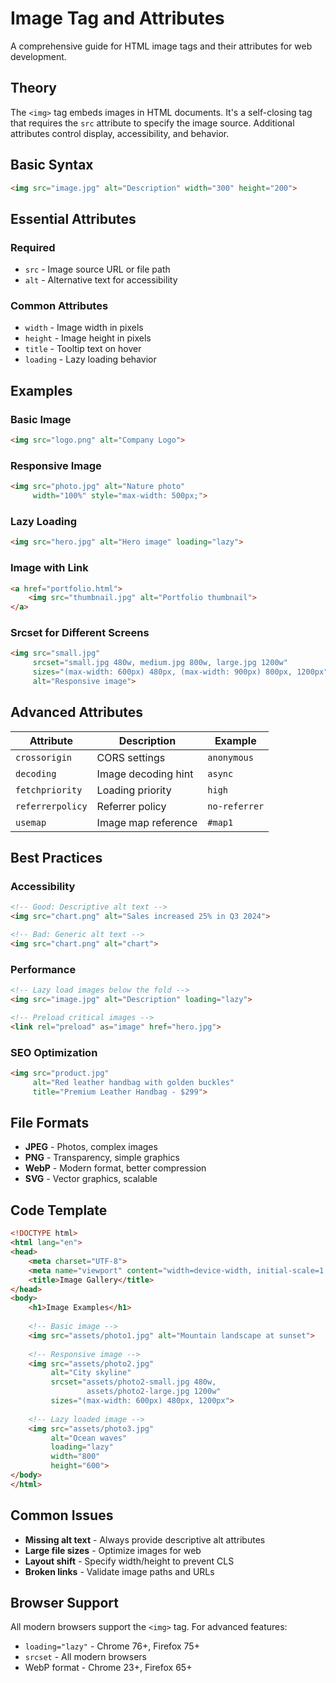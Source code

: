 # Image Tag and Attributes

A comprehensive guide for HTML image tags and their attributes for web development.

## Theory

The `<img>` tag embeds images in HTML documents. It's a self-closing tag that requires the `src` attribute to specify the image source. Additional attributes control display, accessibility, and behavior.

## Basic Syntax

```html
<img src="image.jpg" alt="Description" width="300" height="200">
```

## Essential Attributes

### Required
- `src` - Image source URL or file path
- `alt` - Alternative text for accessibility

### Common Attributes
- `width` - Image width in pixels
- `height` - Image height in pixels
- `title` - Tooltip text on hover
- `loading` - Lazy loading behavior

## Examples

### Basic Image
```html
<img src="logo.png" alt="Company Logo">
```

### Responsive Image
```html
<img src="photo.jpg" alt="Nature photo" 
     width="100%" style="max-width: 500px;">
```

### Lazy Loading
```html
<img src="hero.jpg" alt="Hero image" loading="lazy">
```

### Image with Link
```html
<a href="portfolio.html">
    <img src="thumbnail.jpg" alt="Portfolio thumbnail">
</a>
```

### Srcset for Different Screens
```html
<img src="small.jpg" 
     srcset="small.jpg 480w, medium.jpg 800w, large.jpg 1200w"
     sizes="(max-width: 600px) 480px, (max-width: 900px) 800px, 1200px"
     alt="Responsive image">
```

## Advanced Attributes

| Attribute | Description | Example |
|-----------|-------------|---------|
| `crossorigin` | CORS settings | `anonymous` |
| `decoding` | Image decoding hint | `async` |
| `fetchpriority` | Loading priority | `high` |
| `referrerpolicy` | Referrer policy | `no-referrer` |
| `usemap` | Image map reference | `#map1` |

## Best Practices

### Accessibility
```html
<!-- Good: Descriptive alt text -->
<img src="chart.png" alt="Sales increased 25% in Q3 2024">

<!-- Bad: Generic alt text -->
<img src="chart.png" alt="chart">
```

### Performance
```html
<!-- Lazy load images below the fold -->
<img src="image.jpg" alt="Description" loading="lazy">

<!-- Preload critical images -->
<link rel="preload" as="image" href="hero.jpg">
```

### SEO Optimization
```html
<img src="product.jpg" 
     alt="Red leather handbag with golden buckles"
     title="Premium Leather Handbag - $299">
```

## File Formats

- **JPEG** - Photos, complex images
- **PNG** - Transparency, simple graphics
- **WebP** - Modern format, better compression
- **SVG** - Vector graphics, scalable

## Code Template

```html
<!DOCTYPE html>
<html lang="en">
<head>
    <meta charset="UTF-8">
    <meta name="viewport" content="width=device-width, initial-scale=1.0">
    <title>Image Gallery</title>
</head>
<body>
    <h1>Image Examples</h1>
    
    <!-- Basic image -->
    <img src="assets/photo1.jpg" alt="Mountain landscape at sunset">
    
    <!-- Responsive image -->
    <img src="assets/photo2.jpg" 
         alt="City skyline"
         srcset="assets/photo2-small.jpg 480w, 
                 assets/photo2-large.jpg 1200w"
         sizes="(max-width: 600px) 480px, 1200px">
    
    <!-- Lazy loaded image -->
    <img src="assets/photo3.jpg" 
         alt="Ocean waves" 
         loading="lazy"
         width="800" 
         height="600">
</body>
</html>
```

## Common Issues

- **Missing alt text** - Always provide descriptive alt attributes
- **Large file sizes** - Optimize images for web
- **Layout shift** - Specify width/height to prevent CLS
- **Broken links** - Validate image paths and URLs

## Browser Support

All modern browsers support the `<img>` tag. For advanced features:
- `loading="lazy"` - Chrome 76+, Firefox 75+
- `srcset` - All modern browsers
- WebP format - Chrome 23+, Firefox 65+

